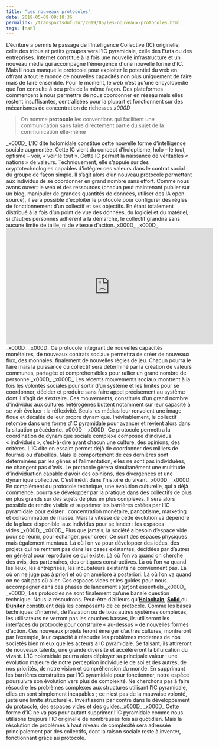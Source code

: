 ```yaml
---
title: "Les nouveaux protocoles"
date: 2019-05-09 09:18:36
permalink: /transportsdufutur/2019/05/les-nouveaux-protocoles.html
tags: [nan]
---
```


L’écriture a permis le passage de l’Intelligence Collective (IC) originelle, celle des tribus et petits groupes vers l'IC pyramidale, celle des Etats ou des entreprises. Internet constitue à la fois une nouvelle infrastructure et un nouveau média qui accompagne l'émergence d'une nouvelle forme d'IC. Mais il nous manque le protocole pour exploiter le potentiel du web en offrant à tout le monde de nouvelles capacités non plus uniquement de faire mais de faire ensemble. Pour le moment, le web n’est qu’une encyclopédie que l’on consulte à peu près de la même façon. Des plateformes commencent à nous permettre de nous coordonner en réseau mais elles restent insuffisantes, centralisées pour la plupart et fonctionnent sur des mécanismes de concentration de richesses._x000D_
<blockquote>On nomme <b>protocole</b> les conventions qui facilitent une communication sans faire directement partie du sujet de la communication elle-même</blockquote>_x000D_
L’IC dite holomidale constitue cette nouvelle forme d’intelligence sociale augmentée. Cette IC vient du concept d’holoptisme, holo – le tout, optisme – voir, « voir le tout ». Cette IC permet la naissance de véritables « nations » de valeurs. Techniquement, elle s’appuie sur des cryptotechnologies capables d'intégrer ces valeurs dans le contrat social du groupe de façon simple. Il s’agit alors d’un nouveau protocole permettant aux individus de se coordonner en grand nombre sans effort. Comme nous avons ouvert le web et des ressources (chacun peut maintenant publier sur un blog, manipuler de grandes quantités de données, utiliser des IA open source), il sera possible d’exploiter le protocole pour configurer des règles de fonctionnement d’un collectif et ses objectifs. En étant totalement distribué à la fois d’un point de vue des données, du logiciel et du matériel, si d’autres personnes adhèrent à la démarche, le collectif grandira sans aucune limite de taille, ni de vitesse d’action.<!--more-->_x000D_
_x000D_
<iframe src="https://www.youtube.com/embed/EyIFouwlxlQ" width="560" height="315" frameborder="0" allowfullscreen="allowfullscreen"></iframe>_x000D_
_x000D_
Ce protocole intégrant de nouvelles capacités monétaires, de nouveaux contrats sociaux permettra de créer de nouveaux flux, des monnaies, finalement de nouvelles règles de jeu. Chacun pourra le faire mais la puissance du collectif sera déterminé par la création de valeurs communes, partagée et compréhensibles pour rallier un grand nombre de personne._x000D_
_x000D_
Les récents mouvements sociaux montrent à la fois les volontés sociales pour sortir d’un système et les limites pour se coordonner, décider et produire sans faire appel précisément au système dont il s’agit de s’extraire. Ces mouvements, constitués d’un grand nombre d’individus aux cultures hétérogènes buttent notamment sur leur capacité à se voir évoluer : la réflexivité. Seuls les médias leur renvoient une image floue et décalée de leur propre dynamique. Inévitablement, le collectif retombe dans une forme d’IC pyramidale pour avancer et revient alors dans la situation précédente._x000D_
_x000D_
Ce protocole permettra la coordination de dynamique sociale complexe composée d’individus « individués », c’est-à-dire ayant chacun une culture, des opinions, des critères. L’IC dite en essaim permet déjà de coordonner des milliers de fourmis ou d’abeilles. Mais le comportement de ces dernières sont déterminées par les gênes et l’alimentation, elles ne sont pas individuées, ne changent pas d’avis. Le protocole gèrera simultanément une multitude d’individuation capable d’avoir des opinions, des divergences et une dynamique collective. C’est inédit dans l’histoire du vivant._x000D_
_x000D_
En complément du protocole technique, une évolution culturelle, qui a déjà commencé, pourra se développer par la pratique dans des collectifs de plus en plus grands sur des sujets de plus en plus complexes. Il sera alors possible de rendre visible et supprimer les barrières créées par l’IC pyramidale pour exister : concentration monétaire, panoptisme, marketing et consommation de masse. Mais la vitesse de cette évolution va dépendre de la place disponible  aux individus pour se lancer : les espaces vides._x000D_
_x000D_
Plus que jamais, la société a besoin d’espace vide pour se réunir, pour échanger, pour créer. Ce sont des espaces physiques mais également mentaux. Là où l’on va pour développer des idées, des projets qui ne rentrent pas dans les cases existantes, décidées par d’autres en général pour reproduire ce qui existe. Là où l’on va quand on cherche des avis, des partenaires, des critiques constructives. Là où l’on va quand les lieux, les entreprises, les incubateurs existants ne conviennent pas. Là où on ne juge pas à priori et où on améliore à posteriori. Là où l’on va quand on ne sait pas où aller. Ces espaces vides et les guides pour nous accompagner dans ces phases de lancement s(er)ont essentiels._x000D_
_x000D_
Les protocoles ne sont finalement qu’une banale question technique. Nous la résoudrons. Peut-être d’ailleurs qu’<a href="https://medium.com/@doute.d/holochain-vers-un-internet-v%C3%A9ritablement-d%C3%A9centralis%C3%A9-d976a5bff3ae" target="_blank" rel="noopener noreferrer"><strong>Holochain</strong></a>, <a href="https://solid.mit.edu/" target="_blank" rel="noopener noreferrer"><strong>Solid</strong> </a>ou <a href="https://duniter.org/fr/" target="_blank" rel="noopener noreferrer"><strong>Duniter</strong> </a>constituent déjà les composants de ce protocole. Comme les bases techniques d’internet, de l’aviation ou de tous autres systèmes complexes, les utilisateurs ne verront pas les couches basses, ils utiliseront les interfaces du protocole pour construire « au-dessus » de nouvelles formes d’action. Ces nouveaux projets feront émerger d’autres cultures, montreront par l’exemple, leur capacité à résoudre les problèmes modernes de nos sociétés bien mieux que les acteurs à IC pyramidale. Se faisant, ils attireront de nouveaux talents, une grande diversité et accéléreront la bifurcation du vivant. L’IC holomidale pourra alors déployer sa principale valeur : une évolution majeure de notre perception individuelle de soi et des autres, de nos priorités, de notre vision et compréhension du monde. En supprimant les barrières construites par l’IC pyramidale pour fonctionner, notre espèce poursuivra son évolution vers plus de complexité. Ne cherchons pas à faire résoudre les problèmes complexes aux structures utilisant l’IC pyramidale, elles en sont simplement incapables ; ce n’est pas de la mauvaise volonté, juste une limite structurelle. Investissons par contre dans le développement du protocole, des espaces vides et des guides._x000D_
_x000D_
Cette forme d’IC ne va pas pour autant supprimer l’IC pyramidale comme nous utilisons toujours l’IC originelle de nombreuses fois au quotidien. Mais la résolution de problèmes à haut niveau de complexité sera adressée principalement par des collectifs, dont la raison sociale reste à inventer, fonctionnant grâce au protocole.
